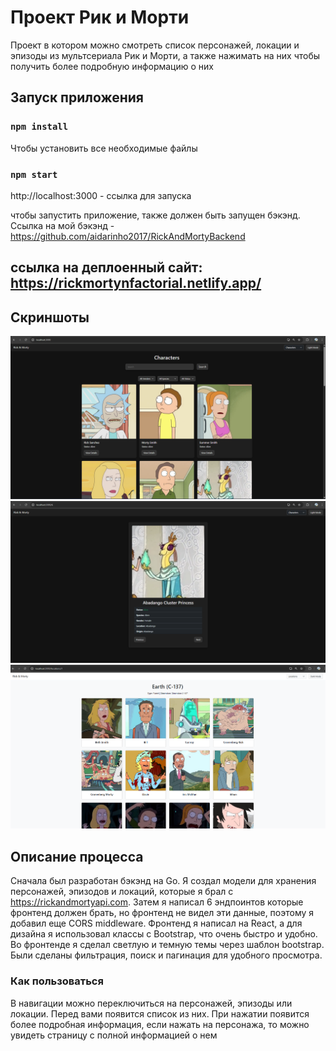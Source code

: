 # Проект Рик и Морти

Проект в котором можно смотреть список персонажей, локации и эпизоды из мультсериала Рик и Морти, а также нажимать на них чтобы
получить более подробную информацию о них

## Запуск приложения

### `npm install`

Чтобы установить все необходимые файлы

### `npm start`

http://localhost:3000 - ссылка для запуска

чтобы запустить приложение, также должен быть запущен бэкэнд. Ссылка на мой бэкэнд - https://github.com/aidarinho2017/RickAndMortyBackend

## ссылка на деплоенный сайт: https://rickmortynfactorial.netlify.app/

## Скриншоты

![Image alt](screenshots/characters.png)
![Image alt](screenshots/characterinfo.png)
![Image alt](screenshots/locationcharacters.png)


## Описание процесса

Сначала был разработан бэкэнд на Go. Я создал модели для хранения персонажей, эпизодов и локаций, которые я брал
с https://rickandmortyapi.com. Затем я написал 6 эндпоинтов которые фронтенд должен брать, но фронтенд не видел 
эти данные, поэтому я добавил еще CORS middleware. Фронтенд я написал на React, а для дизайна я использовал
классы с Bootstrap, что очень быстро и удобно. Во фронтенде я сделал светлую и темную темы через шаблон bootstrap.
Были сделаны фильтрация, поиск и пагинация для удобного просмотра.

### Как пользоваться

В навигации можно переключиться на персонажей, эпизоды или локации. Перед вами
появится список из них. При нажатии появится более подробная информация, если нажать 
на персонажа, то можно увидеть страницу с полной информацией о нем






